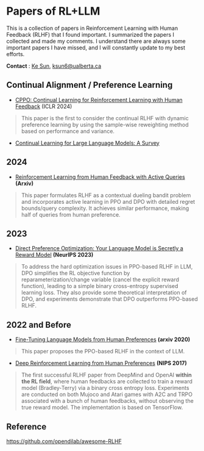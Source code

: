 # Papers of RL+LLM

This is a collection of papers in Reinforcement Learning with Human Feedback (RLHF) that I found important. I summarized the papers I collected and made my comments. I understand there are always some important papers I have missed, and I will constantly update to my best efforts.

**Contact** : [Ke Sun](https://sites.google.com/view/kesun), ksun6@ualberta.ca

## Continual Alignment / Preference Learning


* [CPPO: Continual Learning for Reinforcement Learning with Human Feedback](https://openreview.net/forum?id=86zAUE80pP) (ICLR 2024)
> This paper is the first to consider the continual RLHF with dynamic preference learning by using the sample-wise reweighting method based on performance and variance.

* [Continual Learning for Large Language Models: A Survey](https://arxiv.org/pdf/2402.01364) 


## 2024

* [Reinforcement Learning from Human Feedback with Active Queries](https://arxiv.org/pdf/2402.09401.pdf) **(Arxiv)**
> This paper formulates RLHF as a contextual dueling bandit problem and incorporates active learning in PPO and DPO with detailed regret bounds/query complexity. It achieves similar performance, making half of queries from human preference.



## 2023

* [Direct Preference Optimization: Your Language Model is Secretly a Reward Model](https://arxiv.org/abs/2305.18290) **(NeurIPS 2023)**
> To address the hard optimization issues in PPO-based RLHF in LLM, DPO simplifies the RL objective function by reparameterization/change variable (cancel the explicit reward function), leading to a simple binary cross-entropy supervised learning loss. They also provide some theoretical interpretation of DPO, and experiments demonstrate that DPO outperforms PPO-based RLHF.


## 2022 and Before

* [Fine-Tuning Language Models from Human Preferences](https://arxiv.org/pdf/1909.08593.pdf) **(arxiv 2020)**
> This paper proposes the PPO-based RLHF in the context of LLM.

* [Deep Reinforcement Learning from Human Preferences](https://arxiv.org/pdf/1706.03741.pdf) **(NIPS 2017)**
> The first successful RLHF paper from DeepMind and OpenAI **within the RL field**, where human feedbacks are collected to train a reward model (Bradley-Terry) via a binary cross entropy loss. Experiments are conducted on both Mujoco and Atari games with A2C and TRPO associated with a bunch of human feedbacks, without observing the true reward model. The implementation is based on TensorFlow.


## Reference

https://github.com/opendilab/awesome-RLHF
